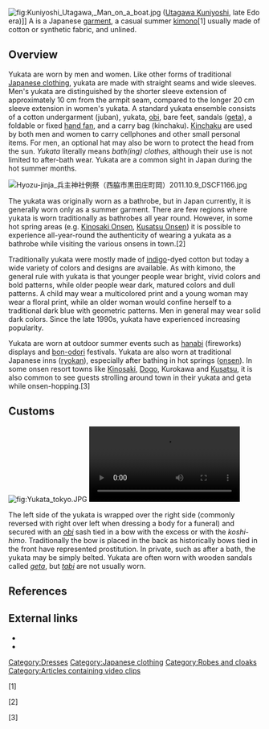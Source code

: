 ![](Kuniyoshi_Utagawa,_Man_on_a_boat.jpg "fig:Kuniyoshi_Utagawa,_Man_on_a_boat.jpg")
([Utagawa Kuniyoshi](Utagawa_Kuniyoshi "wikilink"), late Edo era)\]\] A
is a Japanese [garment](garment "wikilink"), a casual summer
[kimono](kimono "wikilink")[1] usually made of cotton or synthetic
fabric, and unlined.

## Overview

Yukata are worn by men and women. Like other forms of traditional
[Japanese clothing](Japanese_clothing "wikilink"), yukata are made with
straight seams and wide sleeves. Men's yukata are distinguished by the
shorter sleeve extension of approximately 10 cm from the armpit seam,
compared to the longer 20 cm sleeve extension in women's yukata. A
standard yukata ensemble consists of a cotton undergarment (juban),
yukata, [obi](Obi_(sash) "wikilink"), bare feet, sandals
([geta](Geta_(footwear) "wikilink")), a foldable or fixed [hand
fan](hand_fan "wikilink"), and a carry bag (kinchaku).
[Kinchaku](Kinchaku "wikilink") are used by both men and women to carry
cellphones and other small personal items. For men, an optional hat may
also be worn to protect the head from the sun. *Yukata* literally means
*bath(ing) clothes*, although their use is not limited to after-bath
wear. Yukata are a common sight in Japan during the hot summer months.

![](Hyozu-jinja_兵主神社例祭（西脇市黒田庄町岡）2011.10.9_DSCF1166.jpg "Hyozu-jinja_兵主神社例祭（西脇市黒田庄町岡）2011.10.9_DSCF1166.jpg")

The yukata was originally worn as a bathrobe, but in Japan currently, it
is generally worn only as a summer garment. There are few regions where
yukata is worn traditionally as bathrobes all year round. However, in
some hot spring areas (e.g. [Kinosaki Onsen](Kinosaki_Onsen "wikilink"),
[Kusatsu Onsen](Kusatsu_Onsen "wikilink")) it is possible to experience
all-year-round the authenticity of wearing a yukata as a bathrobe while
visiting the various onsens in town.[2]

Traditionally yukata were mostly made of
[indigo](Indigo_dye "wikilink")-dyed cotton but today a wide variety of
colors and designs are available. As with kimono, the general rule with
yukata is that younger people wear bright, vivid colors and bold
patterns, while older people wear dark, matured colors and dull
patterns. A child may wear a multicolored print and a young woman may
wear a floral print, while an older woman would confine herself to a
traditional dark blue with geometric patterns. Men in general may wear
solid dark colors. Since the late 1990s, yukata have experienced
increasing popularity.

Yukata are worn at outdoor summer events such as
[hanabi](Fireworks "wikilink") (fireworks) displays and
[bon-odori](bon-odori "wikilink") festivals. Yukata are also worn at
traditional Japanese inns ([ryokan](Ryokan_(Japanese_inn) "wikilink")),
especially after bathing in hot springs ([onsen](onsen "wikilink")). In
some onsen resort towns like [Kinosaki](Kinosaki "wikilink"),
[Dogo](Dogo_Onsen "wikilink"), Kurokawa and
[Kusatsu](Kusatsu_Onsen "wikilink"), it is also common to see guests
strolling around town in their yukata and geta while onsen-hopping.[3]

## Customs

![](Yukata_tokyo.JPG "fig:Yukata_tokyo.JPG")
![](How_to_Put_on_a_Woman's_Yukata.webm "fig:How_to_Put_on_a_Woman's_Yukata.webm")

The left side of the yukata is wrapped over the right side (commonly
reversed with right over left when dressing a body for a funeral) and
secured with an *[obi](obi_(sash) "wikilink")* sash tied in a bow with
the excess or with the *koshi-himo*. Traditionally the bow is placed in
the back as historically bows tied in the front have represented
prostitution. In private, such as after a bath, the yukata may be simply
belted. Yukata are often worn with wooden sandals called
*[geta](geta_(footwear) "wikilink")*, but *[tabi](tabi "wikilink")* are
not usually worn.

## References

## External links

-

-

[Category:Dresses](Category:Dresses "wikilink") [Category:Japanese
clothing](Category:Japanese_clothing "wikilink") [Category:Robes and
cloaks](Category:Robes_and_cloaks "wikilink") [Category:Articles
containing video
clips](Category:Articles_containing_video_clips "wikilink")

[1]

[2]

[3]